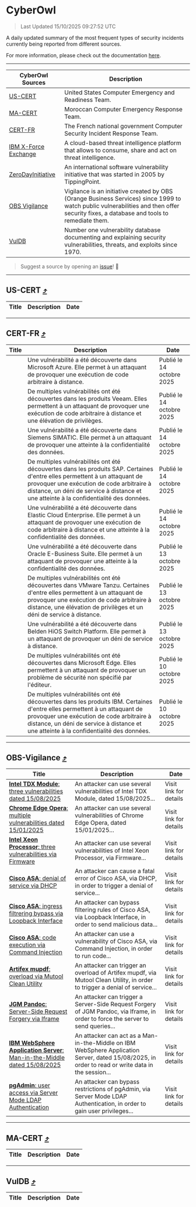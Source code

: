 
 <div id='top'></div>

# CyberOwl

 > Last Updated 15/10/2025 09:27:52 UTC
 
 A daily updated summary of the most frequent types of security incidents currently being reported from different sources.
 
 For more information, please check out the documentation [here](./docs/README.md).
 
 ---
 |CyberOwl Sources|Description|
 |---|---|
 |[US-CERT](#us-cert-arrow_heading_up)|United States Computer Emergency and Readiness Team.|
 |[MA-CERT](#ma-cert-arrow_heading_up)|Moroccan Computer Emergency Response Team.|
 |[CERT-FR](#cert-fr-arrow_heading_up)|The French national government Computer Security Incident Response Team.|
 |[IBM X-Force Exchange](#ibmcloud-arrow_heading_up)|A cloud-based threat intelligence platform that allows to consume, share and act on threat intelligence.|
 |[ZeroDayInitiative](#zerodayinitiative-arrow_heading_up)|An international software vulnerability initiative that was started in 2005 by TippingPoint.|
 |[OBS Vigilance](#obs-vigilance-arrow_heading_up)|Vigilance is an initiative created by OBS (Orange Business Services) since 1999 to watch public vulnerabilities and then offer security fixes, a database and tools to remediate them.|
 |[VulDB](#vuldb-arrow_heading_up)|Number one vulnerability database documenting and explaining security vulnerabilities, threats, and exploits since 1970.|
 
 > Suggest a source by opening an [issue](https://github.com/karimhabush/cyberowl/issues)! :raised_hands:
 ---

## US-CERT [:arrow_heading_up:](#cyberowl)

 |Title|Description|Date|
 |---|---|---|
 
 ---

## CERT-FR [:arrow_heading_up:](#cyberowl)

 |Title|Description|Date|
 |---|---|---|
 |[](https://www.cert.ssi.gouv.fr/avis/CERTFR-2025-AVI-0870/)|Une vulnérabilité a été découverte dans Microsoft Azure. Elle permet à un attaquant de provoquer une exécution de code arbitraire à distance.|Publié le 14 octobre 2025|
 |[](https://www.cert.ssi.gouv.fr/avis/CERTFR-2025-AVI-0869/)|De multiples vulnérabilités ont été découvertes dans les produits Veeam. Elles permettent à un attaquant de provoquer une exécution de code arbitraire à distance et une élévation de privilèges.|Publié le 14 octobre 2025|
 |[](https://www.cert.ssi.gouv.fr/avis/CERTFR-2025-AVI-0868/)|Une vulnérabilité a été découverte dans Siemens SIMATIC. Elle permet à un attaquant de provoquer une atteinte à la confidentialité des données.|Publié le 14 octobre 2025|
 |[](https://www.cert.ssi.gouv.fr/avis/CERTFR-2025-AVI-0867/)|De multiples vulnérabilités ont été découvertes dans les produits SAP. Certaines d'entre elles permettent à un attaquant de provoquer une exécution de code arbitraire à distance, un déni de service à distance et une atteinte à la confidentialité des données.|Publié le 14 octobre 2025|
 |[](https://www.cert.ssi.gouv.fr/avis/CERTFR-2025-AVI-0866/)|Une vulnérabilité a été découverte dans Elastic Cloud Enterprise. Elle permet à un attaquant de provoquer une exécution de code arbitraire à distance et une atteinte à la confidentialité des données.|Publié le 14 octobre 2025|
 |[](https://www.cert.ssi.gouv.fr/avis/CERTFR-2025-AVI-0865/)|Une vulnérabilité a été découverte dans Oracle E-Business Suite. Elle permet à un attaquant de provoquer une atteinte à la confidentialité des données.|Publié le 13 octobre 2025|
 |[](https://www.cert.ssi.gouv.fr/avis/CERTFR-2025-AVI-0864/)|De multiples vulnérabilités ont été découvertes dans VMware Tanzu. Certaines d'entre elles permettent à un attaquant de provoquer une exécution de code arbitraire à distance, une élévation de privilèges et un déni de service à distance.|Publié le 13 octobre 2025|
 |[](https://www.cert.ssi.gouv.fr/avis/CERTFR-2025-AVI-0863/)|Une vulnérabilité a été découverte dans Belden HiOS Switch Platform. Elle permet à un attaquant de provoquer un déni de service à distance.|Publié le 13 octobre 2025|
 |[](https://www.cert.ssi.gouv.fr/avis/CERTFR-2025-AVI-0862/)|De multiples vulnérabilités ont été découvertes dans Microsoft Edge. Elles permettent à un attaquant de provoquer un problème de sécurité non spécifié par l'éditeur.|Publié le 10 octobre 2025|
 |[](https://www.cert.ssi.gouv.fr/avis/CERTFR-2025-AVI-0861/)|De multiples vulnérabilités ont été découvertes dans les produits IBM. Certaines d'entre elles permettent à un attaquant de provoquer une exécution de code arbitraire à distance, un déni de service à distance et une atteinte à la confidentialité des données.|Publié le 10 octobre 2025|
 
 ---

## OBS-Vigilance [:arrow_heading_up:](#cyberowl)

 |Title|Description|Date|
 |---|---|---|
 |[<a href="https://vigilance.fr/vulnerability/Intel-TDX-Module-three-vulnerabilities-dated-15-08-2025-48019" class="noirorange"><b>Intel TDX Module</b>: three vulnerabilities dated 15/08/2025</a>](https://vigilance.fr/vulnerability/Intel-TDX-Module-three-vulnerabilities-dated-15-08-2025-48019)|An attacker can use several vulnerabilities of Intel TDX Module, dated 15/08/2025...|Visit link for details|
 |[<a href="https://vigilance.fr/vulnerability/Chrome-Edge-Opera-multiple-vulnerabilities-dated-15-01-2025-46107" class="noirorange"><b>Chrome  Edge  Opera</b>: multiple vulnerabilities dated 15/01/2025</a>](https://vigilance.fr/vulnerability/Chrome-Edge-Opera-multiple-vulnerabilities-dated-15-01-2025-46107)|An attacker can use several vulnerabilities of Chrome  Edge  Opera, dated 15/01/2025...|Visit link for details|
 |[<a href="https://vigilance.fr/vulnerability/Intel-Xeon-Processor-three-vulnerabilities-via-Firmware-48018" class="noirorange"><b>Intel Xeon Processor</b>: three vulnerabilities via Firmware</a>](https://vigilance.fr/vulnerability/Intel-Xeon-Processor-three-vulnerabilities-via-Firmware-48018)|An attacker can use several vulnerabilities of Intel Xeon Processor, via Firmware...|Visit link for details|
 |[<a href="https://vigilance.fr/vulnerability/Cisco-ASA-denial-of-service-via-DHCP-48017" class="noirorange"><b>Cisco ASA</b>: denial of service via DHCP</a>](https://vigilance.fr/vulnerability/Cisco-ASA-denial-of-service-via-DHCP-48017)|An attacker can cause a fatal error of Cisco ASA, via DHCP, in order to trigger a denial of service...|Visit link for details|
 |[<a href="https://vigilance.fr/vulnerability/Cisco-ASA-ingress-filtrering-bypass-via-Loopback-Interface-48016" class="noirorange"><b>Cisco ASA</b>: ingress filtrering bypass via Loopback Interface</a>](https://vigilance.fr/vulnerability/Cisco-ASA-ingress-filtrering-bypass-via-Loopback-Interface-48016)|An attacker can bypass filtering rules of Cisco ASA, via Loopback Interface, in order to send malicious data...|Visit link for details|
 |[<a href="https://vigilance.fr/vulnerability/Cisco-ASA-code-execution-via-Command-Injection-48015" class="noirorange"><b>Cisco ASA</b>: code execution via Command Injection</a>](https://vigilance.fr/vulnerability/Cisco-ASA-code-execution-via-Command-Injection-48015)|An attacker can use a vulnerability of Cisco ASA, via Command Injection, in order to run code...|Visit link for details|
 |[<a href="https://vigilance.fr/vulnerability/Artifex-mupdf-overload-via-Mutool-Clean-Utility-48005" class="noirorange"><b>Artifex mupdf</b>: overload via Mutool Clean Utility</a>](https://vigilance.fr/vulnerability/Artifex-mupdf-overload-via-Mutool-Clean-Utility-48005)|An attacker can trigger an overload of Artifex mupdf, via Mutool Clean Utility, in order to trigger a denial of service...|Visit link for details|
 |[<a href="https://vigilance.fr/vulnerability/JGM-Pandoc-Server-Side-Request-Forgery-via-Iframe-48003" class="noirorange"><b>JGM Pandoc</b>: Server-Side Request Forgery via Iframe</a>](https://vigilance.fr/vulnerability/JGM-Pandoc-Server-Side-Request-Forgery-via-Iframe-48003)|An attacker can trigger a Server-Side Request Forgery of JGM Pandoc, via Iframe, in order to force the server to send queries...|Visit link for details|
 |[<a href="https://vigilance.fr/vulnerability/IBM-WebSphere-Application-Server-Man-in-the-Middle-dated-15-08-2025-48002" class="noirorange"><b>IBM WebSphere Application Server</b>: Man-in-the-Middle dated 15/08/2025</a>](https://vigilance.fr/vulnerability/IBM-WebSphere-Application-Server-Man-in-the-Middle-dated-15-08-2025-48002)|An attacker can act as a Man-in-the-Middle on IBM WebSphere Application Server, dated 15/08/2025, in order to read or write data in the session...|Visit link for details|
 |[<a href="https://vigilance.fr/vulnerability/pgAdmin-user-access-via-Server-Mode-LDAP-Authentication-48001" class="noirorange"><b>pgAdmin</b>: user access via Server Mode LDAP Authentication</a>](https://vigilance.fr/vulnerability/pgAdmin-user-access-via-Server-Mode-LDAP-Authentication-48001)|An attacker can bypass restrictions of pgAdmin, via Server Mode LDAP Authentication, in order to gain user privileges...|Visit link for details|
 
 ---

## MA-CERT [:arrow_heading_up:](#cyberowl)

 |Title|Description|Date|
 |---|---|---|
 
 ---

## VulDB [:arrow_heading_up:](#cyberowl)

 |Title|Description|Date|
 |---|---|---|
 